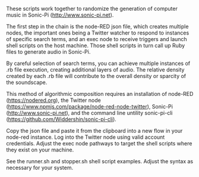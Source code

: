 These scripts work together to randomize the generation of computer music in Sonic-Pi (http://www.sonic-pi.net). 

The first step in the chain is the node-RED json file, which creates multiple nodes, the important ones being a Twitter watcher to respond to instances of specific search terms, and an exec node to receive triggers and launch shell scripts on the host machine. Those shell scripts in turn call up Ruby files to generate audio in Sonic-Pi.

By careful selection of search terms, you can achieve multiple instances of .rb file execution, creating additional layers of audio.
The relative density created by each .rb file will contribute to the overall density or sparcity of the soundscape.

This method of algorithmic composition requires an installation of node-RED (https://nodered.org), the Twitter node (https://www.npmjs.com/package/node-red-node-twitter), Sonic-Pi (http://www.sonic-pi.net),
and the command line untility sonic-pi-cli (https://github.com/Widdershin/sonic-pi-cli).

Copy the json file and paste it from the clipboard into a new flow in your node-red instance. Log into the Twitter node using valid account credentials. Adjust the exec node pathways to target the shell scripts where they exist on your machine.

See the runner.sh and stopper.sh shell script examples. Adjust the syntax as necessary for your system.
